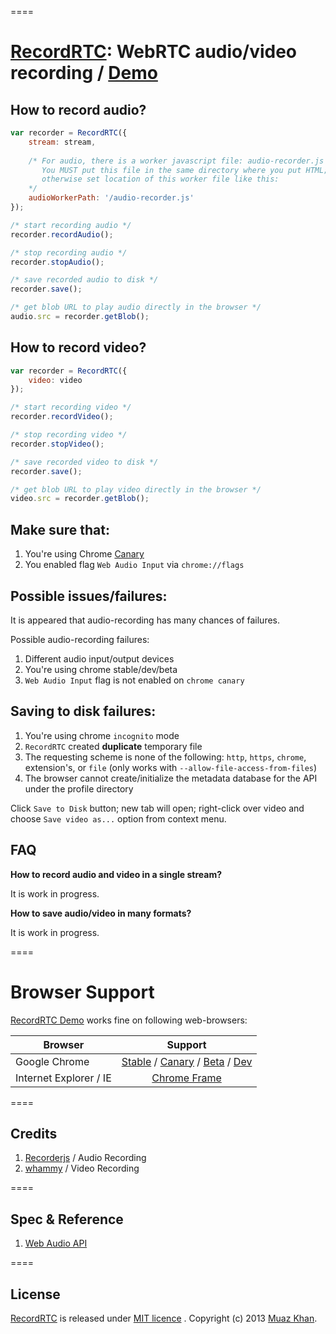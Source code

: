 ====
# [RecordRTC](http://bit.ly/RecordRTC): WebRTC audio/video recording / [Demo](http://bit.ly/RecordRTC-Demo)

## How to record audio?

```javascript
var recorder = RecordRTC({
	stream: stream,
	
	/* For audio, there is a worker javascript file: audio-recorder.js
	   You MUST put this file in the same directory where you put HTML; 
	   otherwise set location of this worker file like this:
	*/
	audioWorkerPath: '/audio-recorder.js'
});

/* start recording audio */
recorder.recordAudio();

/* stop recording audio */
recorder.stopAudio();   

/* save recorded audio to disk */
recorder.save();    

/* get blob URL to play audio directly in the browser */    
audio.src = recorder.getBlob();
```

## How to record video?

```javascript
var recorder = RecordRTC({
	video: video
});

/* start recording video */
recorder.recordVideo();

/* stop recording video */
recorder.stopVideo();   

/* save recorded video to disk */
recorder.save();    

/* get blob URL to play video directly in the browser */    
video.src = recorder.getBlob();
```

## Make sure that:

1. You're using Chrome [Canary](https://www.google.com/intl/en/chrome/browser/canary.html)
2. You enabled flag `Web Audio Input` via `chrome://flags`

## Possible issues/failures:

It is appeared that audio-recording has many chances of failures.

Possible audio-recording failures:

1. Different audio input/output devices
2. You're using chrome stable/dev/beta
3. `Web Audio Input` flag is not enabled on `chrome canary`

## Saving to disk failures:

1. You're using chrome `incognito` mode
2. `RecordRTC` created **duplicate** temporary file
3. The requesting scheme is none of the following: `http`, `https`, `chrome`, extension's, or `file` (only works with `--allow-file-access-from-files`)
4. The browser cannot create/initialize the metadata database for the API under the profile directory

Click `Save to Disk` button; new tab will open; right-click over video and choose `Save video as...` option from context menu.

## FAQ

**How to record audio and video in a single stream?**

It is work in progress.

**How to save audio/video in many formats?**

It is work in progress.

====
# Browser Support

[RecordRTC Demo](http://bit.ly/RecordRTC-Demo) works fine on following web-browsers:

| Browser        | Support           |
| ------------- |:-------------:|
| Google Chrome | [Stable](https://www.google.com/intl/en_uk/chrome/browser/) / [Canary](https://www.google.com/intl/en/chrome/browser/canary.html) / [Beta](https://www.google.com/intl/en/chrome/browser/beta.html) / [Dev](https://www.google.com/intl/en/chrome/browser/index.html?extra=devchannel#eula) |
| Internet Explorer / IE | [Chrome Frame](http://www.google.com/chromeframe) |

====
## Credits

1. [Recorderjs](https://github.com/mattdiamond/Recorderjs) / Audio Recording
2. [whammy](https://github.com/antimatter15/whammy) / Video Recording

====
## Spec & Reference

1. [Web Audio API](https://dvcs.w3.org/hg/audio/raw-file/tip/webaudio/specification.html)

====
## License

[RecordRTC](http://bit.ly/RecordRTC) is released under [MIT licence](https://webrtc-experiment.appspot.com/licence/) . Copyright (c) 2013 [Muaz Khan](https://plus.google.com/100325991024054712503).
